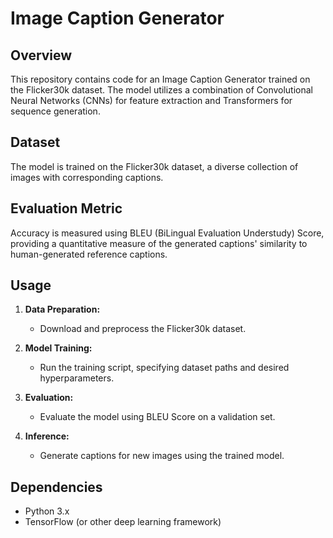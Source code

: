 # Image Caption Generator

## Overview

This repository contains code for an Image Caption Generator trained on the Flicker30k dataset. The model utilizes a combination of Convolutional Neural Networks (CNNs) for feature extraction and Transformers for sequence generation.

## Dataset

The model is trained on the Flicker30k dataset, a diverse collection of images with corresponding captions.

## Evaluation Metric

Accuracy is measured using BLEU (BiLingual Evaluation Understudy) Score, providing a quantitative measure of the generated captions' similarity to human-generated reference captions.

## Usage

1. **Data Preparation:**
   - Download and preprocess the Flicker30k dataset.

2. **Model Training:**
   - Run the training script, specifying dataset paths and desired hyperparameters.

3. **Evaluation:**
   - Evaluate the model using BLEU Score on a validation set.

4. **Inference:**
   - Generate captions for new images using the trained model.

## Dependencies

- Python 3.x
- TensorFlow (or other deep learning framework)

